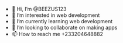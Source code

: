 - 👋 Hi, I’m @BEEZUS123
- 👀 I’m interested in web development
- 🌱 I’m currently learning web development
- 💞️ I’m looking to collaborate on making apps
- 📫 How to reach me +233204648882

<!---
BEEZUS123/BEEZUS123 is a ✨ special ✨ repository because its `README.md` (this file) appears on your GitHub profile.
You can click the Preview link to take a look at your changes.
--->
